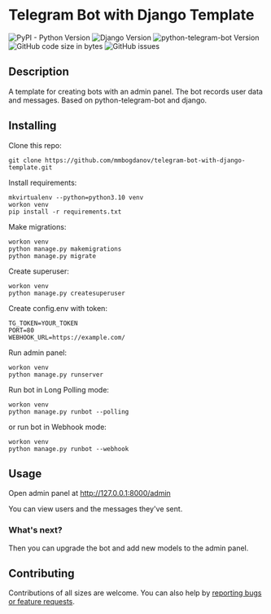 # Telegram Bot with Django Template
![PyPI - Python Version](https://img.shields.io/pypi/pyversions/django?color=green)
![Django Version](https://img.shields.io/badge/Django-4.1.2-green)
![python-telegram-bot Version](https://img.shields.io/badge/python--telegram--bot-13.14-green)
![GitHub code size in bytes](https://img.shields.io/github/languages/code-size/mmbogdanov/telegram-bot-with-django-template)
![GitHub issues](https://img.shields.io/github/issues/mmbogdanov/telegram-bot-with-django-template)
## Description
A template for creating bots with an admin panel. The bot records user data and messages. Based on python-telegram-bot and django.
## Installing
Clone this repo:
```console
git clone https://github.com/mmbogdanov/telegram-bot-with-django-template.git
```
Install requirements:
```console
mkvirtualenv --python=python3.10 venv
workon venv
pip install -r requirements.txt
```
Make migrations:
```console
workon venv
python manage.py makemigrations
python manage.py migrate
```
Create superuser:
```console
workon venv
python manage.py createsuperuser
```
Create config.env with token:
```
TG_TOKEN=YOUR_TOKEN
PORT=80
WEBHOOK_URL=https://example.com/
```
Run admin panel:
```console
workon venv
python manage.py runserver
```
Run bot in Long Polling mode:
```console
workon venv
python manage.py runbot --polling
```
or run bot in Webhook mode:
```console
workon venv
python manage.py runbot --webhook
```
## Usage
Open admin panel at http://127.0.0.1:8000/admin

You can view users and the messages they've sent.
### What's next?
Then you can upgrade the bot and add new models to the admin panel.
## Contributing
Contributions of all sizes are welcome. You can also help by [reporting bugs or feature requests](https://github.com/mmbogdanov/telegram-bot-with-django-template/issues).

